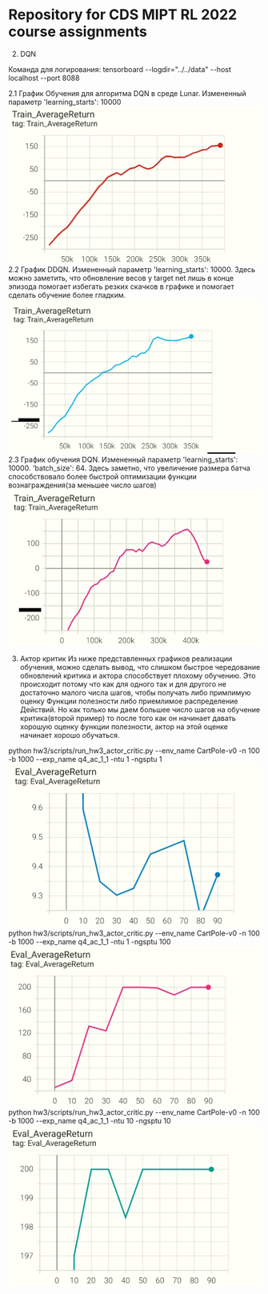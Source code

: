 # Repository for CDS MIPT RL 2022 course assignments
2. DQN


Команда для логирования:
tensorboard --logdir="../../data" --host localhost --port 8088


2.1
График Обучения для алгоритма DQN в среде Lunar.
Измененный параметр 'learning_starts': 10000
![Image alt](https://github.com/Gricha1/mipt-rl-hw-2022/raw/HW_3_Gorbov/images/Lunar_DQN_1.png)
2.2
График DDQN. Измененный параметр 'learning_starts': 10000. Здесь можно заметить, что обновление весов 
у target net лишь в конце эпизода помогает избегать резких скачков в графике и помогает сделать обучение более гладким.
![Image alt](https://github.com/Gricha1/mipt-rl-hw-2022/raw/HW_3_Gorbov/images/Lunar_DDQN_1.png)
2.3
График обучения DQN. Измененный параметр 'learning_starts': 10000. 'batch_size': 64.
Здесь заметно, что увеличение размера батча способствовало более быстрой оптимизации функции вознаграждения(за меньшее число шагов)
![Image alt](https://github.com/Gricha1/mipt-rl-hw-2022/raw/HW_3_Gorbov/images/Lunar_DQN_2.png)


3. Актор критик
Из ниже представленных графиков реализации обучения, можно сделать вывод, что слишком быстрое чередование обновлений критика и актора
способствует плохому обучению. Это происходит потому что как для одного так и для другого не достаточно малого числа шагов, чтобы получать
либо примлимую оценку Функции полезности либо приемлимое распределение Действий. Но как только мы даем большее число шагов на обучение критика(второй пример) то после того как он начинает давать хорошую оценку функции полезности, актор на этой оценке начинает хорошо обучаться.

python hw3/scripts/run_hw3_actor_critic.py --env_name CartPole-v0 -n 100 -b 1000 --exp_name q4_ac_1_1 -ntu 1 -ngsptu 1
![Image alt](https://github.com/Gricha1/mipt-rl-hw-2022/raw/HW_3_Gorbov/images/AC_eval_1.png)
python hw3/scripts/run_hw3_actor_critic.py --env_name CartPole-v0 -n 100 -b 1000 --exp_name q4_ac_1_1 -ntu 1 -ngsptu 100
![Image alt](https://github.com/Gricha1/mipt-rl-hw-2022/raw/HW_3_Gorbov/images/AC_eval_2.png)
python hw3/scripts/run_hw3_actor_critic.py --env_name CartPole-v0 -n 100 -b 1000 --exp_name q4_ac_1_1 -ntu 10 -ngsptu 10
![Image alt](https://github.com/Gricha1/mipt-rl-hw-2022/raw/HW_3_Gorbov/images/AC_eval_3.png)
